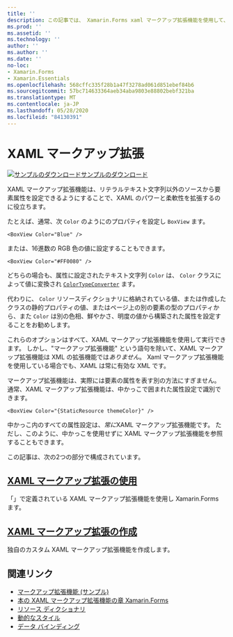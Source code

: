 ```yaml
---
title: ''
description: この記事では、 Xamarin.Forms xaml マークアップ拡張機能を使用して、リテラルテキスト文字列以外のソースから要素属性を設定できるようにすることで、xaml のパワーと柔軟性を拡張する方法について説明します。
ms.prod: ''
ms.assetid: ''
ms.technology: ''
author: ''
ms.author: ''
ms.date: ''
no-loc:
- Xamarin.Forms
- Xamarin.Essentials
ms.openlocfilehash: 568cffc335f28b1a47f3278ad061d851ebef84b6
ms.sourcegitcommit: 57bc714633364aeb34aba9803e88802bebf321ba
ms.translationtype: MT
ms.contentlocale: ja-JP
ms.lasthandoff: 05/28/2020
ms.locfileid: "84130391"
---
```

# <a name="xaml-markup-extensions"></a>XAML マークアップ拡張

[![サンプルのダウンロード](~/media/shared/download.png)サンプルのダウンロード](https://docs.microsoft.com/samples/xamarin/xamarin-forms-samples/xaml-markupextensions)

XAML マークアップ拡張機能は、リテラルテキスト文字列以外のソースから要素属性を設定できるようにすることで、XAML のパワーと柔軟性を拡張するのに役立ちます。

たとえば、通常、次 `Color` のようにのプロパティを設定し `BoxView` ます。

```xaml
<BoxView Color="Blue" />
```

または、16進数の RGB 色の値に設定することもできます。

```xaml
<BoxView Color="#FF0080" />
```

どちらの場合も、属性に設定されたテキスト文字列 `Color` は、 `Color` クラスによって値に変換され [`ColorTypeConverter`](xref:Xamarin.Forms.ColorTypeConverter) ます。

代わりに、 `Color` リソースディクショナリに格納されている値、または作成したクラスの静的プロパティの値、またはページ上の別の要素の型のプロパティから、また `Color` は別の色相、鮮やかさ、明度の値から構築された属性を設定することをお勧めします。

これらのオプションはすべて、XAML マークアップ拡張機能を使用して実行できます。 しかし、"マークアップ拡張機能" という語句を除いて、XAML マークアップ拡張機能は XML の拡張機能では*ありません*。 Xaml マークアップ拡張機能を使用している場合でも、XAML は常に有効な XML です。

マークアップ拡張機能は、実際には要素の属性を表す別の方法にすぎません。 通常、XAML マークアップ拡張機能は、中かっこで囲まれた属性設定で識別できます。

```xaml
<BoxView Color="{StaticResource themeColor}" />
```

中かっこ内のすべての属性設定は、*常に*XAML マークアップ拡張機能です。 ただし、このように、中かっこを使用せずに XAML マークアップ拡張機能を参照することもできます。

この記事は、次の2つの部分で構成されています。

## <a name="consuming-xaml-markup-extensions"></a>[XAML マークアップ拡張の使用](consuming.md)  

「」で定義されている XAML マークアップ拡張機能を使用し Xamarin.Forms ます。

## <a name="creating-xaml-markup-extensions"></a>[XAML マークアップ拡張の作成](creating.md)

独自のカスタム XAML マークアップ拡張機能を作成します。

## <a name="related-links"></a>関連リンク

- [マークアップ拡張機能 (サンプル)](https://docs.microsoft.com/samples/xamarin/xamarin-forms-samples/xaml-markupextensions)
- [本の XAML マークアップ拡張機能の章 Xamarin.Forms](~/xamarin-forms/creating-mobile-apps-xamarin-forms/summaries/chapter10.md)
- [リソース ディクショナリ](~/xamarin-forms/xaml/resource-dictionaries.md)
- [動的なスタイル](~/xamarin-forms/user-interface/styles/dynamic.md)
- [データ バインディング](~/xamarin-forms/app-fundamentals/data-binding/index.md)
